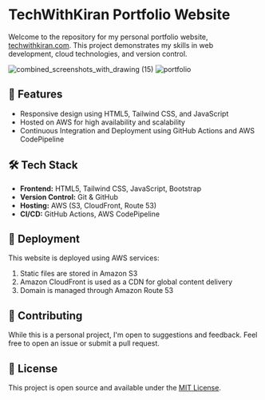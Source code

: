 # TechWithKiran Portfolio Website
Welcome to the repository for my personal portfolio website, [techwithkiran.com](https://techwithkiran.com). This project demonstrates my skills in web development, cloud technologies, and version control.

![combined_screenshots_with_drawing (15)](https://github.com/user-attachments/assets/bfd4dbcf-598a-40b5-b664-cfefdbe39bed)
![portfolio](https://github.com/user-attachments/assets/77ea521c-0ab1-4131-8af3-0735d30860bd)

## 🚀 Features
- Responsive design using HTML5, Tailwind CSS, and JavaScript
- Hosted on AWS for high availability and scalability
- Continuous Integration and Deployment using GitHub Actions and AWS CodePipeline

## 🛠 Tech Stack
- **Frontend:** HTML5, Tailwind CSS, JavaScript, Bootstrap
- **Version Control:** Git & GitHub
- **Hosting:** AWS (S3, CloudFront, Route 53)
- **CI/CD:** GitHub Actions, AWS CodePipeline


## 🚀 Deployment

This website is deployed using AWS services:

1. Static files are stored in Amazon S3
2. Amazon CloudFront is used as a CDN for global content delivery
3. Domain is managed through Amazon Route 53

## 🤝 Contributing

While this is a personal project, I'm open to suggestions and feedback. Feel free to open an issue or submit a pull request.

## 📝 License

This project is open source and available under the [MIT License](LICENSE).
